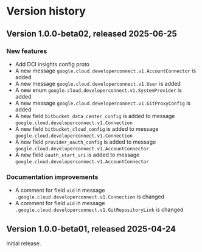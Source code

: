 # Version history

## Version 1.0.0-beta02, released 2025-06-25

### New features

- Add DCI insights config proto
- A new message `google.cloud.developerconnect.v1.AccountConnector` is added
- A new message `google.cloud.developerconnect.v1.User` is added
- A new enum `google.cloud.developerconnect.v1.SystemProvider` is added
- A new message `google.cloud.developerconnect.v1.GitProxyConfig` is added
- A new field `bitbucket_data_center_config` is added to message `google.cloud.developerconnect.v1.Connection`
- A new field `bitbucket_cloud_config` is added to message `google.cloud.developerconnect.v1.Connection`
- A new field `provider_oauth_config` is added to message `google.cloud.developerconnect.v1.AccountConnector`
- A new field `oauth_start_uri` is added to message `google.cloud.developerconnect.v1.AccountConnector`

### Documentation improvements

- A comment for field `uid` in message `.google.cloud.developerconnect.v1.Connection` is changed
- A comment for field `uid` in message `.google.cloud.developerconnect.v1.GitRepositoryLink` is changed

## Version 1.0.0-beta01, released 2025-04-24

Initial release.
